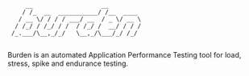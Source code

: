 ```
     __                   __                
    / /_  __  ___________/ /__  ____          
   / __ \/ / / / ___/ __  / _ \/ __ \
  / /_/ / /_/ / /  / /_/ /  __/ / / /
 /_.___/\__,_/_/   \__,_/\___/_/ /_/ 
                               
```
                                    
Burden is an automated Application Performance Testing tool for load, stress, spike and endurance testing.
